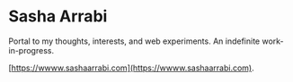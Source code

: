 # Sasha Arrabi

Portal to my thoughts, interests, and web experiments. An indefinite work-in-progress.

[https://wwww.sashaarrabi.com](https://wwww.sashaarrabi.com).
